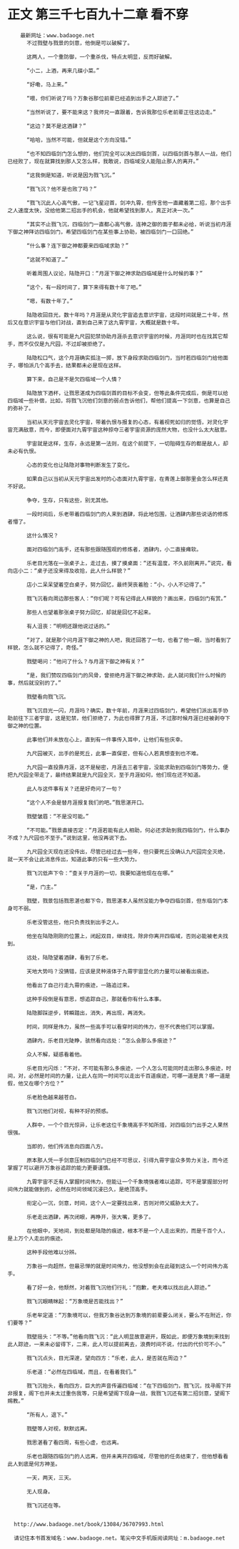 # 正文 第三千七百九十二章 看不穿
        最新网址：www.badaoge.net
          不过戮壁与戮景的剑意，他倒是可以破解了。
      
          这两人，一个重防御，一个重杀伐，特点太明显，反而好破解。
      
          “小二，上酒，再来几碟小菜。”
      
          “好嘞，马上来。”
      
          “喂，你们听说了吗？万象谷那位前辈已经追到出手之人踪迹了。”
      
          “当然听说了，要不能来这？我师兄一直跟着，告诉我那位乐老前辈正往这边走。”
      
          “这边？莫不是这酒肆？”
      
          “哈哈，当然不可能，但就是这个方向没错。”
      
          “也不知四临剑门怎么想的，他们完全可以决出四临剑首，以四临剑首与那人一战，他们已经败了，现在就算找到那人又怎么样，我敢说，四临域没人能阻止那人的离开。”
      
          “这我倒是知道，听说是因为戮飞沉。”
      
          “戮飞沉？他不是也败了吗？”
      
          “戮飞沉此人心高气傲，一记飞星迎首，剑冲九霄，但传言他一直藏着第二招，那个出手之人速度太快，没给他第二招出手的机会，他就希望找到那人，真正对决一次。”
      
          “其实不止戮飞沉，四临剑门一直都心高气傲，连神之御的面子都未必给，听说当初月涯下御之神拜访四临剑门，希望四临剑门在某些事上协助，被四临剑门一口回绝。”
      
          “什么事？连下御之神都要来四临域求助？”
      
          “这就不知道了…”
      
          听着周围人议论，陆隐开口：“月涯下御之神求助四临域是什么时候的事？”
      
          “这个，有一段时间了，算下来得有数十年了吧。”
      
          “嗯，有数十年了。”
      
          陆隐收回目光，数十年吗？月涯是从灵化宇宙追去意识宇宙，这段时间就是二十年，然后又在意识宇宙与他们对战，直到自己来了这九霄宇宙，大概就是数十年。
      
          这么说，很有可能是九尺园犯禁协助月涯杀去意识宇宙的时候，月涯同时也在找其它帮手，而不仅仅是九尺园，不过却被拒绝了。
      
          陆隐松口气，这个月涯确实孤注一掷，放下身段求助四临剑门，当时若四临剑门给他面子，哪怕派几个高手去，结果都未必是现在这样。
      
          算下来，自己是不是欠四临域一个人情？
      
          陆隐放下酒杯，让戮思湛成为四临剑首的目标不会变，但等此条件完成后，倒是可以给四临域一些补偿，比如，将戮飞沉他们剑意的弱点告诉他们，帮他们提高一下剑意，也算是自己的弥补了。
      
          当初从天元宇宙去灵化宇宙，带着仇恨与报复的心态，有着视死如归的觉悟，对灵化宇宙充满敌意，而今，即便面对九霄宇宙这种掠夺三者宇宙资源的庞然大物，也没什么太大敌意。
      
          宇宙就是这样，生存，永远是第一法则，在这个前提下，一切阻碍生存的都是敌人，却未必有仇恨。
      
          心态的变化也让陆隐对事物判断发生了变化。
      
          如果自己以当初从天元宇宙出发时的心态面对九霄宇宙，在青莲上御那里会怎么样还真不好说。
      
          争夺，生存，只有这些，别无其他。
      
          一段时间后，乐老带着四临剑门的人来到酒肆，将此地包围，让酒肆内那些说话的修炼者懵了。
      
          这什么情况？
      
          面对四临剑门高手，还有那些跟随围观的修炼者，酒肆内，小二直接瘫软。
      
          乐老目光落在一张桌子上，走过去，摸了摸桌面：“还有温度，不久前刚离开。”说完，看向店小二：“桌子还没来得及收拾，此人什么样貌？”
      
          店小二呆呆望着空白桌子，努力回忆，最终哭丧着脸：“小，小人不记得了。”
      
          戮飞沉看向周边那些客人：“你们呢？可有记得此人样貌的？画出来，四临剑门有赏。”
      
          那些人也望着那张桌子努力回忆，却就是回忆不起来。
      
          有人沮丧：“明明还跟他说过话的。”
      
          “对了，就是那个问月涯下御之神的人吧，我还回答了一句，也看了他一眼，当时看到了样貌，怎么就不记得了，奇怪。”
      
          戮壁喝问：“他问了什么？与月涯下御之神有关？”
      
          “是，我们赞叹四临剑门的风骨，曾拒绝月涯下御之神求助，此人就问我们什么时候的事，然后就没别的了。”
      
          戮壁看向戮飞沉。
      
          戮飞沉目光一闪，月涯吗？确实，数十年前，月涯来过四临剑门，希望他们派出高手协助前往下三者宇宙，这是犯禁，他们拒绝了，为此也得罪了月涯，不过那时候月涯已经被剥夺下御之神的位置。
      
          此事他们并未放在心上，直到有一件事传入耳中，让他们有些庆幸。
      
          九尺园被灭，出手的是死丘，此事一直保密，但有心人若真想查到也不难。
      
          九尺园一直投靠月涯，这不是秘密，月涯去三者宇宙，没能求助到四临剑门等势力，便把九尺园全带走了，最终结果就是九尺园全灭，至于月涯如何，他们现在还不知道。
      
          此人与这件事有关？还是好奇问了一句？
      
          “这个人不会是替月涯报复我们的吧。”戮思湛开口。
      
          戮壁皱眉：“不是没可能。”
      
          “不可能。”戮景直接否定：“月涯若能有此人相助，何必还求助到我四临剑门，什么事办不成？九尺园也不至于。”说到这里，他没再说下去。
      
          九尺园全灭现在还没传出，尽管已经过去一些年，但只要死丘没确认九尺园完全灭绝，就一天不会让此消息传出，知道此事的只有一些大势力。
      
          戮飞沉低声下令：“查关于月涯的一切，我要知道他现在在哪。”
      
          “是，门主。”
      
          戮壁，戮景包括戮思湛也都下令，戮思湛本人虽然没能力争夺四临剑首，但东临剑门本身可不弱。
      
          乐老没管这些，他只负责找到出手之人。
      
          他坐在陆隐刚刚的位置上，闭起双目，继续找，除非你离开四临域，否则必能被老夫找到。
      
          远处，陆隐望着酒肆，看到了乐老。
      
          天地大势吗？没猜错，应该是灵种液体于九霄宇宙显化的力量可以被看出痕迹。
      
          他看出了自己行走九霄的痕迹，一路追过来。
      
          这种手段倒是有意思，想追踪自己，那就看你有什么本事。
      
          陆隐脚踩逆步，转瞬踏出，消失，再出现，再消失。
      
          时间，同样是伟力，虽然一些高手可以看穿时间的伟力，但不代表他们可以掌握。
      
          酒肆内，乐老目光陡睁，骇然看向远处：“怎么会那么多痕迹？”
      
          众人不解，疑惑看着他。
      
          乐老目光闪烁：“不对，不可能有那么多痕迹，一个人怎么可能同时走出那么多痕迹，时间，对，必然是时间的力量，让此人在同一时间可以走出千百道痕迹，可哪一道是真？哪一道是假，他又在哪个方位？”
      
          乐老脸色越来越苍白。
      
          戮飞沉他们对视，有种不好的预感。
      
          人群中，一个个目光惊异，让乐老这位千象境高手不知所措，对四临剑门出手之人果然很强。
      
          当即的，他们传消息向四面八方。
      
          原本那人凭一手剑意压制四临剑门已经不可思议，引得九霄宇宙众多势力关注，而今还掌握了可以避开万象谷追踪的能力更要谨慎。
      
          九霄宇宙不乏有人掌握时间伟力，但能让一个千象境强者难以追踪，可不是掌握部分时间伟力就能做到的，必然在时间领域沉浸已久，是绝顶高手。
      
          衔定心一沉，剑意，时间，这个人一定要找出来，否则对师父威胁太大了。
      
          乐老走出酒肆，再次闭眼，再睁开，张大嘴，更多了。
      
          在他眼中，天地间，到处都是陆隐的痕迹，根本不是一个人走出来的，而是千百个人，是上万个人走出的痕迹。
      
          这种手段他难以分辨。
      
          万象谷一向超然，但最忌惮的就是时间伟力，他没想到会在此碰到这么一个时间伟力高手。
      
          看了好一会，他颓然，对着戮飞沉他们行礼：“抱歉，老夫难以找出此人踪迹。”
      
          戮飞沉眼睛眯起：“万象境是否能找出？”
      
          乐老牟定道：“万象境可以，但我万象谷达到万象境的前辈要么闭关，要么不在附近，你们要等？”
      
          戮壁摇头：“不等。”他看向戮飞沉：“此人明显故意避开，既如此，即便万象境到来找到此人踪迹，一来未必留得下，二来，此人可以提前离去，浪费时间不说，付出的代价可不小。”
      
          戮飞沉点头，目光深邃，望向四方：“乐老，此人，是否就在周边？”
      
          乐老道：“必然在四临域，而且，在看着我们。”
      
          戮飞沉抬头，看向四方，巨大的声音传遍四临域：“在下四临剑门，戮飞沉，找寻阁下并非报复，阁下也并未太过重伤我等，只是希望阁下现身一战，我戮飞沉还有第二招剑意，望阁下赐教。”
      
          “所有人，退下。”
      
          戮壁等人对视，默默远离。
      
          戮思湛看了看四周，有些心虚，也远离。
      
          乐老也跟随四临剑门的人远离，但并未离开四临域，尽管他的任务结束了，但他想看看此人到底是何方神圣。
      
          一天，两天，三天。
      
          无人现身。
      
          戮飞沉还在等。
      
      
      http://www.badaoge.net/book/13084/36707993.html
      
      请记住本书首发域名：www.badaoge.net。笔尖中文手机版阅读网址：m.badaoge.net